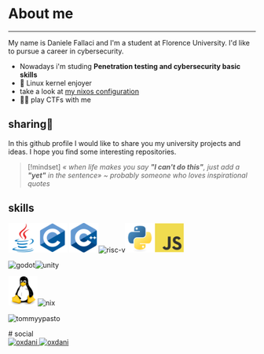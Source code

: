 # About me
---
My name is Daniele Fallaci and I'm a student at Florence University.
I'd like to pursue a career in cybersecurity.
- Nowadays i'm studing **Penetration testing and cybersecurity basic skills**
- 🐧 Linux kernel enjoyer
- take a look at [my nixos configuration](https://github.com/Fallaxe/NixConfig)
- 🕵️‍♂️ play CTFs with me
## sharing🤝 
In this github profile I would like to share you my university projects and ideas. 
I hope you find some interesting repositories.

> [!mindset]
> *« when life makes you say **"I can't do this"**, just add a **"yet"** in the sentence» 
> 	~ probably someone who loves inspirational quotes*
## skills

<img src="https://raw.githubusercontent.com/devicons/devicon/master/icons/java/java-original.svg" alt="java" width="60"/><img src="https://raw.githubusercontent.com/devicons/devicon/master/icons/c/c-original.svg" alt="C" width="60"/> <img src="https://raw.githubusercontent.com/devicons/devicon/master/icons/cplusplus/cplusplus-original.svg" alt="CPP" width="60"/><img src="https://upload.wikimedia.org/wikipedia/commons/thumb/6/6b/RISC-V-logo-square.svg/2560px-RISC-V-logo-square.svg.png" alt="risc-v" width="70"/><img src="https://raw.githubusercontent.com/devicons/devicon/master/icons/python/python-original.svg" alt="PYTHON" width="60"/><img src="https://raw.githubusercontent.com/devicons/devicon/master/icons/javascript/javascript-original.svg" alt="JAVASCRIPT" width="60"/>

<img src="https://godotengine.org/assets/logo.svg" alt="godot" width="200"/><img src="https://www.vectorlogo.zone/logos/unity3d/unity3d-icon.svg" alt="unity" width="60"/>

 <img src="https://raw.githubusercontent.com/devicons/devicon/master/icons/linux/linux-original.svg" alt="linux" width="60"/><img src="https://upload.wikimedia.org/wikipedia/commons/c/c4/NixOS_logo.svg" alt="nix" width="160"/>

<p><img align="center" src="https://github-readme-stats.vercel.app/api/top-langs?username=Fallaxe&show_icons=true&locale=en&layout=compact" alt="tommyypasto" /></p>
# social
<div>
	<a href="https://instagram.com/ilfallaci" target="_blank">
	    <img src="https://raw.githubusercontent.com/rahuldkjain/github-profile-readme-generator/master/src/images/icons/Social/instagram.svg" alt="oxdani" width="100"/>
	</a>  <a href="https://ctf.hackthebox.com/user/profile/330768" target="_blank">
	    <img src="https://static-00.iconduck.com/assets.00/hack-the-box-icon-2048x2048-vce7bnzq.png" alt="oxdani" width="100"/>
	</a>
</div>

